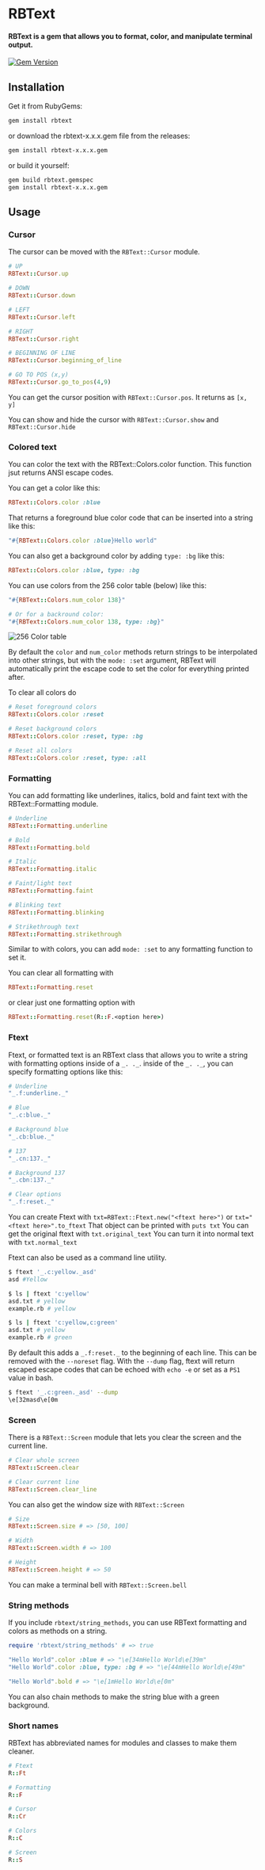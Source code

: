 # RBText
#### RBText is a gem that allows you to format, color, and manipulate terminal output.
[![Gem Version](https://badge.fury.io/rb/rbtext.svg)](#)

## Installation
Get it from RubyGems:
```sh
gem install rbtext
```

or download the rbtext-x.x.x.gem file from the releases:
```sh
gem install rbtext-x.x.x.gem
```

or build it yourself:
```sh
gem build rbtext.gemspec
gem install rbtext-x.x.x.gem
```

## Usage

### Cursor
The cursor can be moved with the `RBText::Cursor` module.

```rb
# UP
RBText::Cursor.up

# DOWN
RBText::Cursor.down

# LEFT
RBText::Cursor.left

# RIGHT
RBText::Cursor.right

# BEGINNING OF LINE
RBText::Cursor.beginning_of_line

# GO TO POS (x,y)
RBText::Cursor.go_to_pos(4,9)
```

You can get the cursor position with `RBText::Cursor.pos`. It returns as `[x, y]`

You can show and hide the cursor with `RBText::Cursor.show` and `RBText::Cursor.hide`

### Colored text
You can color the text with the RBText::Colors.color function. This function jsut returns ANSI escape codes.

You can get a color like this:
```rb
RBText::Colors.color :blue
```
That returns a foreground blue color code that can be inserted into a string like this:
```rb
"#{RBText::Colors.color :blue}Hello world"
```
You can also get a background color by adding `type: :bg` like this:
```rb
RBText::Colors.color :blue, type: :bg
```

You can use colors from the 256 color table (below) like this:
```rb
"#{RBText::Colors.num_color 138}"

# Or for a backround color:
"#{RBText::Colors.num_color 138, type: :bg}"
```
![256 Color table](https://user-images.githubusercontent.com/995050/47952855-ecb12480-df75-11e8-89d4-ac26c50e80b9.png)

By default the `color` and `num_color` methods return strings to be interpolated into other strings, but with the `mode: :set` argument, RBText will automatically print the escape code to set the color for everything printed after.

To clear all colors do
```rb
# Reset foreground colors
RBText::Colors.color :reset

# Reset background colors
RBText::Colors.color :reset, type: :bg

# Reset all colors
RBText::Colors.color :reset, type: :all
```

### Formatting
You can add formatting like underlines, italics, bold and faint text with the RBText::Formatting module.

```rb
# Underline
RBText::Formatting.underline

# Bold
RBText::Formatting.bold

# Italic
RBText::Formatting.italic

# Faint/light text
RBText::Formatting.faint

# Blinking text
RBText::Formatting.blinking

# Strikethrough text
RBText::Formatting.strikethrough
```
Similar to with colors, you can add `mode: :set` to any formatting function to set it.

You can clear all formatting with
```rb
RBText::Formatting.reset
```
or clear just one formatting option with
```rb
RBText::Formatting.reset(R::F.<option here>)
```

### Ftext
Ftext, or formatted text is an RBText class that allows you to write a string with formatting options inside of a `_. ._`.
inside of the `_. ._`, you can specify formatting options like this:
```rb
# Underline
"_.f:underline._"

# Blue
"_.c:blue._"

# Background blue
"_.cb:blue._"

# 137
"_.cn:137._"

# Background 137
"_.cbn:137._"

# Clear options
"_.f:reset._"
```

You can create Ftext with `txt=RBText::Ftext.new("<ftext here>")` or `txt="<ftext here>".to_ftext`
That object can be printed with `puts txt`
You can get the original ftext with `txt.original_text`
You can turn it into normal text with `txt.normal_text`

Ftext can also be used as a command line utility.
```sh
$ ftext '_.c:yellow._asd'
asd #Yellow

$ ls | ftext 'c:yellow'
asd.txt # yellow
example.rb # yellow

$ ls | ftext 'c:yellow,c:green'
asd.txt # yellow
example.rb # green
```

By default this adds a `_.f:reset._` to the beginning of each line. This can be removed with the `--noreset` flag.
With the `--dump` flag, ftext will return escaped escape codes that can be echoed with `echo -e` or set as a `PS1` value in bash.
```sh
$ ftext '_.c:green._asd' --dump 
\e[32masd\e[0m
```

### Screen
There is a `RBText::Screen` module that lets you clear the screen and the current line.
```rb
# Clear whole screen
RBText::Screen.clear

# Clear current line
RBText::Screen.clear_line
```

You can also get the window size with `RBText::Screen`
```rb
# Size
RBText::Screen.size # => [50, 100]

# Width
RBText::Screen.width # => 100

# Height
RBText::Screen.height # => 50
```

You can make a terminal bell with `RBText::Screen.bell`

### String methods
If you include `rbtext/string_methods`, you can use RBText formatting and colors as methods on a string.
```rb
require 'rbtext/string_methods' # => true

"Hello World".color :blue # => "\e[34mHello World\e[39m"
"Hello World".color :blue, type: :bg # => "\e[44mHello World\e[49m" 

"Hello World".bold # => "\e[1mHello World\e[0m" 
```

You can also chain methods to make the string blue with a green background.

### Short names
RBText has abbreviated names for modules and classes to make them cleaner.
```rb
# Ftext
R::Ft

# Formatting
R::F

# Cursor
R::Cr

# Colors
R::C

# Screen
R::S
```
